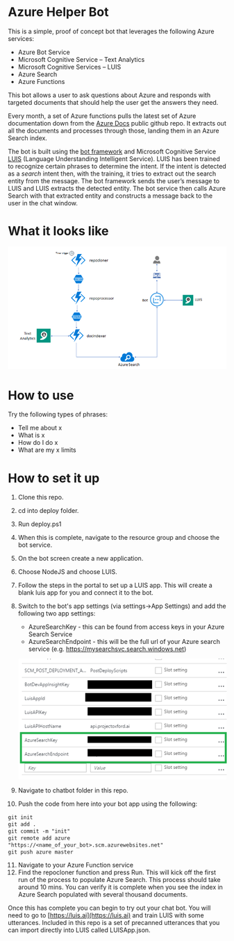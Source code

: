 # Azure Helper Bot

This is a simple, proof of concept bot that leverages the following Azure services:
*   Azure Bot Service
*   Microsoft Cognitive Service – Text Analytics
*   Microsoft Cognitive Services – LUIS
*   Azure Search
*   Azure Functions

This bot allows a user to ask questions about Azure and responds with targeted documents that should help the user get the answers they need. 

Every month, a set of Azure functions pulls the latest set of Azure documentation down from the [Azure Docs](https://github.com/Microsoft/azure-docs) public github repo. It extracts out all the documents and processes through those, landing them in an Azure Search index.

The bot is built using the [bot framework](https://dev.botframework.com/) and Microsoft Cognitive Service [LUIS](https://www.luis.ai/) (Language Understanding Intelligent Service). LUIS has been trained to recognize certain phrases to determine the intent. If the intent is detected as a *search* intent then, with the training, it tries to extract out the search entity from the message. The bot framework sends the user’s message to LUIS and LUIS extracts the detected entity. The bot service then calls Azure Search with that extracted entity and constructs a message back to the user in the chat window.

# What it looks like

![Image of layout](layout.png)

# How to use

Try the following types of phrases:

*   Tell me about x
*   What is x
*   How do I do x
*   What are my x limits

# How to set it up

1. Clone this repo.
2. cd into deploy folder.
3. Run deploy.ps1
4. When this is complete, navigate to the resource group and choose the bot service.
5. On the bot screen create a new application.
6. Choose NodeJS and choose LUIS.
7. Follow the steps in the portal to set up a LUIS app. This will create a blank luis app for you and connect it to the bot.
8. Switch to the bot's app settings (via settings->App Settings) and add the following two app settings:
    
    * AzureSearchKey - this can be found from access keys in your Azure Search Service
    * AzureSearchEndpoint - this will be the full url of your Azure search service (e.g. https://mysearchsvc.search.windows.net)

    ![Image of settings](settings.png)

9. Navigate to chatbot folder in this repo.
10. Push the code from here into your bot app using the following:
```
git init
git add .
git commit -m "init"
git remote add azure "https://<name_of_your_bot>.scm.azurewebsites.net"
git push azure master
```
11. Navigate to your Azure Function service
12. Find the repocloner function and press Run. This will kick off the first run of the process to populate Azure Search. This process should take around 10 mins. You can verify it is complete when you see the index in Azure Search populated with several thousand documents.

Once this has complete you can begin to try out your chat bot. You will need to go to [https://luis.ai](https://luis.ai) and train LUIS with some utterances. Included in this repo is a set of precanned utterances that you can import directly into LUIS called LUISApp.json.

